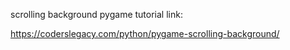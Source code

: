 scrolling background pygame tutorial link:

https://coderslegacy.com/python/pygame-scrolling-background/


